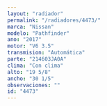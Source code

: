 ```yaml
---
layout: "radiador"
permalink: "/radiadores/4473/"
marca: "Nissan"
modelo: "Pathfinder"
ano: "2017"
motor: "V6 3.5"
transmision: "Automática"
parte: "214603JA0A"
clima: "Con clima"
alto: "19 5/8"
ancho: "30 1/5"
observaciones: ""
id: "4473"
---
```


